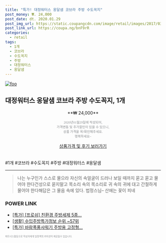 ```yaml
--- 
title: "특가! 대정워터스 옹달샘 코브라 주방 수도꼭지" 
post_money: ₩. 24,000 
post_date: dt. 2020.01.29 
post_img_url: https://static.coupangcdn.com/image/retail/images/2017/03/31/16/5/c12b5fad-d48f-4467-b56e-42ac16fdf82a.jpg 
post_link_url: https://coupa.ng/bnF9rR 
categories: 
  - retail 
tags: 
  - 1개 
  - 코브라 
  - 수도꼭지 
  - 주방 
  - 대정워터스 
  - 옹달샘 
--- 
```

[![foo](https://static.coupangcdn.com/image/retail/images/2017/03/31/16/5/c12b5fad-d48f-4467-b56e-42ac16fdf82a.jpg)](https://coupa.ng/bnF9rR) 

## 대정워터스 옹달샘 코브라 주방 수도꼭지, 1개 
<p style="text-align: center;">**₩ 24,000**</p> 
<p style="text-align: center;"><span style="color: #898c8f; font-family: Georgia,Times,serif; font-size: 0.75em;">2020년01월29일에 작성되어, <br>가격변동 및 추가할인이 있을 수 있으니,<br> 상품 가격을 꼭!확인해주세요.<br>행복하세요~</span> 
</p>	 
<div markdown="0" style="text-align: center;"><a href="https://coupa.ng/bnF9rR" class="btn btn--success">상품가격 및 후기 보러가기</a></div> 
<br><br> 
  #1개 #코브라 #수도꼭지 #주방 #대정워터스 #옹달샘 
<hr> 

> 나는 누구인가 스스로 물으라 자신의 속얼굴이 드러나 보일 때까지 묻고 묻고 물어야 한다건성으로 묻지말고 목소리 속의 목소리로 귀 속의 귀에 대고 간절하게 물어야 한다해답은 그 물음 속에 있다. 법정스님–  산에는 꽃이 피네 


### POWER LINK

* <a href="https://blog.naver.com/santokki14/221790481523" target="_blank">[특가] [프로쉬] 친환경 주방세제 5종...</a>
* <a href="https://blog.naver.com/sakai111/221772207766" target="_blank"> [생활] 수입주방특가정보 순위 ~57위</a>
* <a href="https://blog.naver.com/santokki14/221789646561" target="_blank">[특가] 바람폭풍샤워기 주방용 고정형...</a>

<span style="color: #898c8f; font-family: Georgia,Times,serif; font-size: 0.55em;">파트너스활동으로 작성자에게 일정액의 커미션이 제공될수 있습니다.</span> 
